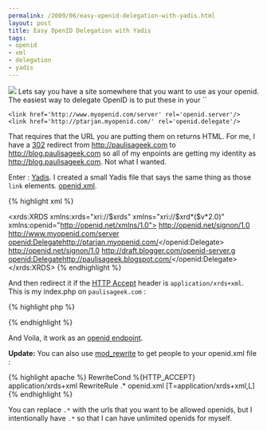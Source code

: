 ```yaml
--- 
permalink: /2009/06/easy-openid-delegation-with-yadis.html
layout: post
title: Easy OpenID Delegation with Yadis
tags: 
- openid
- xml
- delegation
- yadis
---
```

<img src="http://openid.net/images/logo/openid-icon-100x100.png" class="left" />
Lets say you have a site somewhere that you want to use as your openid. The easiest way to delegate OpenID is to put these in your `<head>`

    <link href='http://www.myopenid.com/server' rel='openid.server'/>
    <link href='http://ptarjan.myopenid.com/' rel='openid.delegate'/>

That requires that the URL you are putting them on returns HTML. For me, I have a <a href="http://en.wikipedia.org/wiki/HTTP_302">302</a> redirect from <a href="http://paulisageek.com">http://paulisageek.com</a> to <a href="http://blog.paulisageek.com">http://blog.paulisageek.com</a> so all of my enpoints are getting my identity as <a href="http://blog.paulisageek.com">http://blog.paulisageek.com</a>. Not what I wanted.

Enter : <a href="http://en.wikipedia.org/wiki/Yadis">Yadis</a>. I created a small Yadis file that says the same thing as those `link` elements. <a href="http://paulisageek.com/openid.xml">openid.xml</a>.

{% highlight xml %}
<?xml version="1.0" encoding="UTF-8"?>
<xrds:XRDS xmlns:xrds="xri://$xrds" xmlns="xri://$xrd*($v*2.0)" xmlns:openid="http://openid.net/xmlns/1.0">
<XRD>
    <Service priority="10">
        <Type>http://openid.net/signon/1.0</Type>
        <URI>http://www.myopenid.com/server</URI>
        <openid:Delegate>http://ptarjan.myopenid.com/</openid:Delegate>
    </Service>
    <Service priority="20">
        <Type>http://openid.net/signon/1.0</Type>
        <URI>http://draft.blogger.com/openid-server.g</URI>
        <openid:Delegate>http://paulisageek.blogspot.com/</openid:Delegate>
    </Service>
</XRD>
</xrds:XRDS>
{% endhighlight %}

And then redirect it if the <a href="http://www.w3.org/Protocols/rfc2616/rfc2616-sec14.html">HTTP Accept</a> header is `application/xrds+xml`. This is my index.php on `paulisageek.com` :

{% highlight php %}
<?php
if (strpos($_SERVER['HTTP_ACCEPT'], "application/xrds+xml") !== FALSE) {
    header("Content-Type: application/xrds+xml");
    echo file_get_contents("openid.xml");
    die();
} else {
    header("Location: http://blog.paulisageek.com");
    die();
}
?>
{% endhighlight %}

And Voila, it work as an <a href="http://openidenabled.com/resources/openid-test/checkup/start?openid_url=http%3A%2F%2Fpaulisageek.com">openid endpoint</a>.

**Update:** You can also use <a href="http://httpd.apache.org/docs/2.0/mod/mod_rewrite.html">mod_rewrite</a> to get people to your openid.xml file : 

{% highlight apache %}
    RewriteCond %{HTTP_ACCEPT} application/xrds\+xml
    RewriteRule .* openid.xml [T=application/xrds+xml,L]
{% endhighlight %}

You can replace `.*` with the urls that you want to be allowed openids, but I intentionally have `.*` so that I can have unlimited openids for myself.
